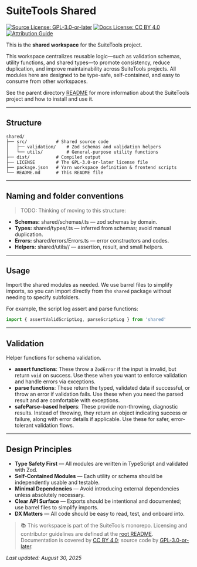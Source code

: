 # SuiteTools Shared

<!-- License badges: keep in sync with LICENSE and LICENSE-DOCS.md -->
[![Source License: GPL-3.0-or-later](https://img.shields.io/badge/License-GPLv3+-blue.svg)](./LICENSE)
[![Docs License: CC BY 4.0](https://img.shields.io/badge/Docs%20License-CC%20BY%204.0-lightgrey.svg)](../LICENSE-DOCS.md)
[![Attribution Guide](https://img.shields.io/badge/Attribution%20Formats-docs%2FATTRIBUTION.md-blue)](../docs/ATTRIBUTION.md)

This is the **shared workspace** for the SuiteTools project.

This workspace centralizes reusable logic—such as validation schemas, utility functions, and shared types—to promote consistency, reduce duplication, and improve maintainability across SuiteTools projects. All modules here are designed to be type-safe, self-contained, and easy to consume from other workspaces.

See the parent directory [README](../README.md) for more information about the SuiteTools project and how to install and use it.

---

## Structure

```plaintext
shared/
├── src/           # Shared source code
│   ├── validation/    # Zod schemas and validation helpers
│   └── utils/         # General-purpose utility functions
├── dist/          # Compiled output
├── LICENSE        # The GPL-3.0-or-later license file
├── package.json   # Yarn workspace definition & frontend scripts
└── README.md      # This README file
```

---

## Naming and folder conventions

> TODO: Thinking of moving to this structure:

- **Schemas:** shared/schemas/<domain>.ts — zod schemas by domain.
- **Types:** shared/types/<domain>.ts — inferred from schemas; avoid manual duplication.
- **Errors:** shared/errors/<domain>Errors.ts — error constructors and codes.
- **Helpers:** shared/utils/<category>/ — assertion, result, and small helpers.

---

## Usage

Import the shared modules as needed. We use barrel files to simplify imports, so you can import directly from the `shared` package without needing to specify subfolders.

For example, the script log assert and parse functions:

```ts
import { assertValidScriptLog, parseScriptLog } from 'shared'
```

---

## Validation

Helper functions for schema validation.

- **assert functions**: These throw a `ZodError` if the input is invalid, but return `void` on success. Use these when you want to enforce validation and handle errors via exceptions.
- **parse functions**: These return the typed, validated data if successful, or throw an error if validation fails. Use these when you need the parsed result and are comfortable with exceptions.
- **safeParse–based helpers**: These provide non-throwing, diagnostic results. Instead of throwing, they return an object indicating success or failure, along with error details if applicable. Use these for safer, error-tolerant validation flows.

---

## Design Principles

- **Type Safety First** — All modules are written in TypeScript and validated with Zod.
- **Self-Contained Modules** — Each utility or schema should be independently usable and testable.
- **Minimal Dependencies** — Avoid introducing external dependencies unless absolutely necessary.
- **Clear API Surface** — Exports should be intentional and documented; use barrel files to simplify imports.
- **DX Matters** — All code should be easy to read, test, and onboard into.

> 📚 This workspace is part of the SuiteTools monorepo.
> Licensing and contributor guidelines are defined at the [root README](../README.md).
> Documentation is covered by [CC BY 4.0](../LICENSE-DOCS.md); source code by [GPL-3.0-or-later](../LICENSE).

_Last updated: August 30, 2025_
